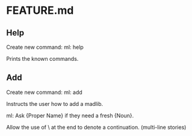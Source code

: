 # FEATURE.md

## Help

Create new command:
ml: help

Prints the known commands.

## Add

Create new command:
ml: add

Instructs the user how to add a madlib.

ml: Ask {Proper Name} if they need a fresh {Noun}.

Allow the use of \ at the end to denote a continuation.  (multi-line stories)
